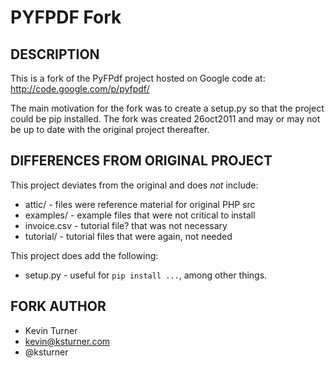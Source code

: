 
PYFPDF Fork
===========


DESCRIPTION
-----------

This is a fork of the PyFPdf project hosted on Google code at:
http://code.google.com/p/pyfpdf/

The main motivation for the fork was to create a setup.py so that the project
could be pip installed. The fork was created 26oct2011 and may or may not be up
to date with the original project thereafter.

DIFFERENCES FROM ORIGINAL PROJECT
---------------------------------

This project deviates from the original and does *not* include:

 * attic/ - files were reference material for original PHP src
 * examples/ - example files that were not critical to install
 * invoice.csv - tutorial file? that was not necessary
 * tutorial/ - tutorial files that were again, not needed

This project does add the following:

 * setup.py - useful for `pip install ...`, among other things.


FORK AUTHOR
-----------

 * Kevin Turner
 * kevin@ksturner.com
 * @ksturner
